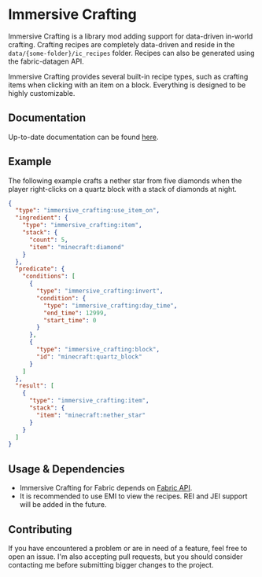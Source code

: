 # Immersive Crafting

Immersive Crafting is a library mod adding support for data-driven in-world crafting.
Crafting recipes are completely data-driven and reside in the `data/{some-folder}/ic_recipes`
folder. Recipes can also be generated using the fabric-datagen API.

Immersive Crafting provides several built-in recipe types, such as crafting items
when clicking with an item on a block. Everything is designed to be highly customizable.

## Documentation

Up-to-date documentation can be found [here](https://github.com/cschierig/immersive-crafting/blob/dev/1.20.1/docs).

## Example

The following example crafts a nether star from five diamonds when the player right-clicks
on a quartz block with a stack of diamonds at night.

```json
{
  "type": "immersive_crafting:use_item_on",
  "ingredient": {
    "type": "immersive_crafting:item",
    "stack": {
      "count": 5,
      "item": "minecraft:diamond"
    }
  },
  "predicate": {
    "conditions": [
      {
        "type": "immersive_crafting:invert",
        "condition": {
          "type": "immersive_crafting:day_time",
          "end_time": 12999,
          "start_time": 0
        }
      },
      {
        "type": "immersive_crafting:block",
        "id": "minecraft:quartz_block"
      }
    ]
  },
  "result": [
    {
      "type": "immersive_crafting:item",
      "stack": {
        "item": "minecraft:nether_star"
      }
    }
  ]
}
```

## Usage & Dependencies

- Immersive Crafting for Fabric depends on [Fabric API](https://modrinth.com/mod/fabric-api).
- It is recommended to use EMI to view the recipes. REI and JEI support will be added in the future.

<!-- modrinth_exclude.start -->

## Contributing

If you have encountered a problem or are in need of a feature, feel free to open an issue.
I'm also accepting pull requests, but you should consider contacting me before submitting
bigger changes to the project.

<!-- modrinth_exclude.end -->
